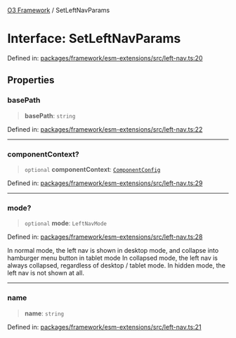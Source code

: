 [O3 Framework](../API.md) / SetLeftNavParams

# Interface: SetLeftNavParams

Defined in: [packages/framework/esm-extensions/src/left-nav.ts:20](https://github.com/openmrs/openmrs-esm-core/blob/main/packages/framework/esm-extensions/src/left-nav.ts#L20)

## Properties

### basePath

> **basePath**: `string`

Defined in: [packages/framework/esm-extensions/src/left-nav.ts:22](https://github.com/openmrs/openmrs-esm-core/blob/main/packages/framework/esm-extensions/src/left-nav.ts#L22)

***

### componentContext?

> `optional` **componentContext**: [`ComponentConfig`](ComponentConfig.md)

Defined in: [packages/framework/esm-extensions/src/left-nav.ts:29](https://github.com/openmrs/openmrs-esm-core/blob/main/packages/framework/esm-extensions/src/left-nav.ts#L29)

***

### mode?

> `optional` **mode**: `LeftNavMode`

Defined in: [packages/framework/esm-extensions/src/left-nav.ts:28](https://github.com/openmrs/openmrs-esm-core/blob/main/packages/framework/esm-extensions/src/left-nav.ts#L28)

In normal mode, the left nav is shown in desktop mode, and collapse into hamburger menu button in tablet mode
In collapsed mode, the left nav is always collapsed, regardless of desktop / tablet mode.
In hidden mode, the left nav is not shown at all.

***

### name

> **name**: `string`

Defined in: [packages/framework/esm-extensions/src/left-nav.ts:21](https://github.com/openmrs/openmrs-esm-core/blob/main/packages/framework/esm-extensions/src/left-nav.ts#L21)
